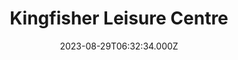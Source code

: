 ---
date: 2023-08-29T06:32:34.000Z
title: Kingfisher Leisure Centre
latitude: 52.03620184015773
longitude: 0.7340587308937416
category: checkin
---
